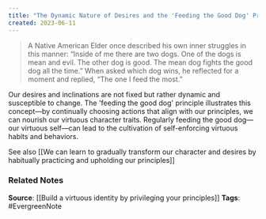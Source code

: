 ```yaml
---
title: "The Dynamic Nature of Desires and the 'Feeding the Good Dog' Principle"
created: 2023-06-11
---
```


> A Native American Elder once described his own inner struggles in this manner: “Inside of me there are two dogs. One of the dogs is mean and evil. The other dog is good. The mean dog fights the good dog all the time.” When asked which dog wins, he reflected for a moment and replied, “The one I feed the most.”

Our desires and inclinations are not fixed but rather dynamic and susceptible to change. The 'feeding the good dog' principle illustrates this concept—by continually choosing actions that align with our principles, we can nourish our virtuous character traits. Regularly feeding the good dog—our virtuous self—can lead to the cultivation of self-enforcing virtuous habits and behaviors.

See also [[We can learn to gradually transform our character and desires by habitually practicing and upholding our principles]]

### Related Notes
**Source**: [[Build a virtuous identity by privileging your principles]]
**Tags**: #EvergreenNote

